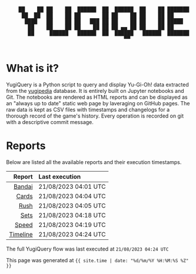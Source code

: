 <div align='center'>
    <pre>
    <br>
    ██    ██ ██    ██  ██████  ██  ██████  ██    ██ ███████ ██████  ██    ██ 
     ██  ██  ██    ██ ██       ██ ██    ██ ██    ██ ██      ██   ██  ██  ██  
      ████   ██    ██ ██   ███ ██ ██    ██ ██    ██ █████   ██████    ████   
       ██    ██    ██ ██    ██ ██ ██ ▄▄ ██ ██    ██ ██      ██   ██    ██    
       ██     ██████   ██████  ██  ██████   ██████  ███████ ██   ██    ██    
                                      ▀▀                                     
    </pre>
</div>

# What is it?

YugiQuery is a Python script to query and display Yu-Gi-Oh! data extracted from the [yugipedia](http://yugipedia.com) database. It is entirely built on Jupyter notebooks and Git. The notebooks are rendered as HTML reports and can be displayed as an "always up to date" static web page by laveraging on GitHub pages. The raw data is kept as CSV files with timestamps and changelogs for a thorough record of the game's history. Every operation is recorded on git with a descriptive commit message. 

# Reports

Below are listed all the available reports and their execution timestamps. 

|                    Report | Last execution       |
| -------------------------:|:-------------------- |
| [Bandai](Bandai.html) | 21/08/2023 04:01 UTC |
| [Cards](Cards.html) | 21/08/2023 04:04 UTC |
| [Rush](Rush.html) | 21/08/2023 04:05 UTC |
| [Sets](Sets.html) | 21/08/2023 04:18 UTC |
| [Speed](Speed.html) | 21/08/2023 04:19 UTC |
| [Timeline](Timeline.html) | 21/08/2023 04:24 UTC |


The full YugiQuery flow was last executed at `21/08/2023 04:24 UTC`

This page was generated at `{{ site.time | date: "%d/%m/%Y %H:%M:%S %Z" }}`

